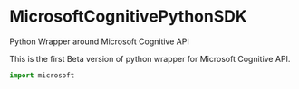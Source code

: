 # MicrosoftCognitivePythonSDK
Python Wrapper around Microsoft Cognitive API

This is the first Beta version of python wrapper for Microsoft Cognitive API.

```python
import microsoft
```
